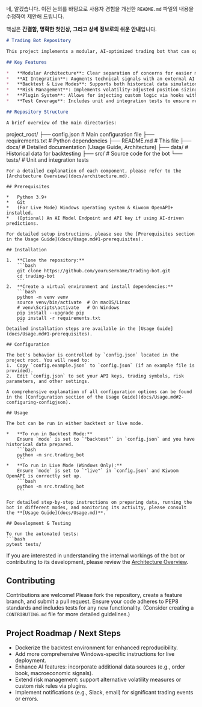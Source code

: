 네, 알겠습니다. 이전 논의를 바탕으로 사용자 경험을 개선한 `README.md` 파일의 내용을 수정하여 제안해 드립니다.

핵심은 **간결함, 명확한 첫인상, 그리고 상세 정보로의 쉬운 안내**입니다.

```markdown
# Trading Bot Repository

This project implements a modular, AI‐optimized trading bot that can operate in both backtest and live modes using the Kiwoom OpenAPI (on Windows).

## Key Features

*   **Modular Architecture**: Clear separation of concerns for easier maintenance and extension (see `docs/architecture.md`).
*   **AI Integration**: Augments technical signals with an external AI endpoint for improved decision-making.
*   **Backtest & Live Modes**: Supports both historical data simulation and real-time trading with Kiwoom.
*   **Risk Management**: Implements volatility-adjusted position sizing (ATR-based), dynamic Stop-Loss/Take-Profit, and daily P&L limits.
*   **Plugin System**: Allows for injecting custom logic via hooks without modifying core code.
*   **Test Coverage**: Includes unit and integration tests to ensure reliability.

## Repository Structure

A brief overview of the main directories:
```
project_root/
├── config.json         # Main configuration file
├── requirements.txt    # Python dependencies
├── README.md           # This file
├── docs/               # Detailed documentation (Usage Guide, Architecture)
├── data/               # Historical data for backtesting
├── src/                # Source code for the bot
└── tests/              # Unit and integration tests
```
For a detailed explanation of each component, please refer to the [Architecture Overview](docs/architecture.md).

## Prerequisites

*   Python 3.9+
*   Git
*   (For Live Mode) Windows operating system & Kiwoom OpenAPI+ installed.
*   (Optional) An AI Model Endpoint and API key if using AI-driven predictions.

For detailed setup instructions, please see the [Prerequisites section in the Usage Guide](docs/Usage.md#1-prerequisites).

## Installation

1.  **Clone the repository:**
    ```bash
    git clone https://github.com/yourusername/trading-bot.git
    cd trading-bot
    ```
2.  **Create a virtual environment and install dependencies:**
    ```bash
    python -m venv venv
    source venv/bin/activate  # On macOS/Linux
    # venv\Scripts\activate   # On Windows
    pip install --upgrade pip
    pip install -r requirements.txt
    ```
Detailed installation steps are available in the [Usage Guide](docs/Usage.md#1-prerequisites).

## Configuration

The bot's behavior is controlled by `config.json` located in the project root. You will need to:
1.  Copy `config.example.json` to `config.json` (if an example file is provided).
2.  Edit `config.json` to set your API keys, trading symbols, risk parameters, and other settings.

A comprehensive explanation of all configuration options can be found in the [Configuration section of the Usage Guide](docs/Usage.md#2-configuring-configjson).

## Usage

The bot can be run in either backtest or live mode.

*   **To run in Backtest Mode:**
    Ensure `mode` is set to `"backtest"` in `config.json` and you have historical data prepared.
    ```bash
    python -m src.trading_bot
    ```
*   **To run in Live Mode (Windows Only):**
    Ensure `mode` is set to `"live"` in `config.json` and Kiwoom OpenAPI is correctly set up.
    ```bash
    python -m src.trading_bot
    ```

For detailed step-by-step instructions on preparing data, running the bot in different modes, and monitoring its activity, please consult the **[Usage Guide](docs/Usage.md)**.

## Development & Testing

To run the automated tests:
```bash
pytest tests/
```
If you are interested in understanding the internal workings of the bot or contributing to its development, please review the [Architecture Overview](docs/architecture.md).

## Contributing

Contributions are welcome! Please fork the repository, create a feature branch, and submit a pull request.
Ensure your code adheres to PEP8 standards and includes tests for any new functionality.
(Consider creating a `CONTRIBUTING.md` file for more detailed guidelines.)

## Project Roadmap / Next Steps

*   Dockerize the backtest environment for enhanced reproducibility.
*   Add more comprehensive Windows-specific instructions for live deployment.
*   Enhance AI features: incorporate additional data sources (e.g., order book, macroeconomic signals).
*   Extend risk management: support alternative volatility measures or custom risk rules via plugins.
*   Implement notifications (e.g., Slack, email) for significant trading events or errors.